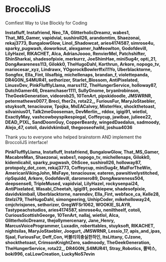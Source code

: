 # BroccoliJS
Comfiest Way to Use Blockly for Coding

**Instafluff, Instafriend, Neo_TA, GlitterholicDreamz, wabes1, That_MS_Gamer, vapidvial, sushiroll26, arandomtim, Shaezonai, rekaj3773, BungalowGlow, Linol_Shadowcat, aries4174587, simrose4u, sparky_pugwash, doworkout, alexgamer_haMeowlton, Godofdevill, LilyHazel, RIKACHET, Alca, AdrianJoooo, RenvierMel, Patchshifter, ShinSharkai, shadesofpixie, merkurrz, JoeShimHae, mini5ug4r, opti_21, DongAwareness113, Gilokk0, TheHugoDahl, Korthrun, Arkore, nopogo_tv, mariocesar_xyz, Lindrawx, YOgorockBowlerffxi11Yo, Uberblacktorne, Songfox, Ella_Fint, lilsafbig, michellenaps, brandan_f, violettepanda, DR4G0N_S4MUR41, sethorizer, Starlet_Blossom, AntiPixelated, LinusvDev, PinkFlufflyLlama, marss112, TheHungerService, holloway87, DutchGamer46, Dreamchaser1111, SullyGnome, bryanlrobinson, TheGeekGeneration, videorob25, 10TenArt, pipskidoodle, JMSWRNR, petermathews0077, Breci, fher2s, rota22_, FuriousFur, MaryJoStaebler, stuyksoft, tenaciousw, Tpojka, MsEACalvey, MisterHex, shockthetoast, silvainius01, Talk2meGooseman, DevMerlin_, rddox, igigi91, wietlol, ExactlyMay, vashcowboyspikespiegal, Coffeycup, jawibae, julieee22, DEAD_P1XL, SandDoomGuy, CopperBeardy, wingedDaedalus, sadmoody, Alejo_47, cotoli, davidvkimball, thegooseofwild, joshua4036**

Thank you to everyone who helped brainstorm AND implement the BroccoliJS interface!

**PinkFlufflyLlama, Instafluff, Instafriend, BungalowGlow, That_MS_Gamer, MacabreMan, Shaezonai, wabes1, nopogo_tv, michellenaps, Gilokk0, kidemlicahil, sparky_pugwash, OhScee, sushiroll26, holloway87, protopoly_dot_com, rekaj3773, Coffeycup, mini5ug4r, MalForTheWin, AmericanVikingJohn, MsFaye, tenaciousw, eateren, pawsitivelystitched, ripSquidd, Arkore, Godofdevill, daromero89, DongAwareness504, deepsense6, TripleMused, vapidvial, LilyHazel, rockysenpai24, AntiPixelated, Wasabi_Cheetah, igigi91, pookiepew, shadesofpixie, davidvkimball, Uberblacktorne, narendev, Ella_Fint, webface_ca, Kelle28, Stelzi79, TheHugoDahl, simongeering, UnhipCoder, mikeholloway24, cmjchrisjones, sethorizer, GregWFSr1062, WOOKIE_SLAYR, Tastypeachstudios, aries4174587, simrose4u, neniltheelf, cotoli, CuriousScottishGeorge, 10TenArt, nallaj, wietlol, Alca, GlitterholicDreamz, thejollymercenary, Jane_Henry, MarcusVoiceProgrammer, Luxadin, roberttables, stuyksoft, RIKACHET, nightsilas, MaryJoStaebler, Joogurt, JMSWRNR, Lessio_17, apis_and_ipas, Sjaal, FuriousFur, Deff_Con, 버블리의충실한하인, ItsLittany, CJzone, shockthetoast, CrimsonKnightZero, sadmoody, TheGeekGeneration, TheHungerService, rota22_, DR4G0N_S4MUR41, Stray_Robotics, 쫄박스, boki996, caLLowCreation, LuckyNoS7evin**
